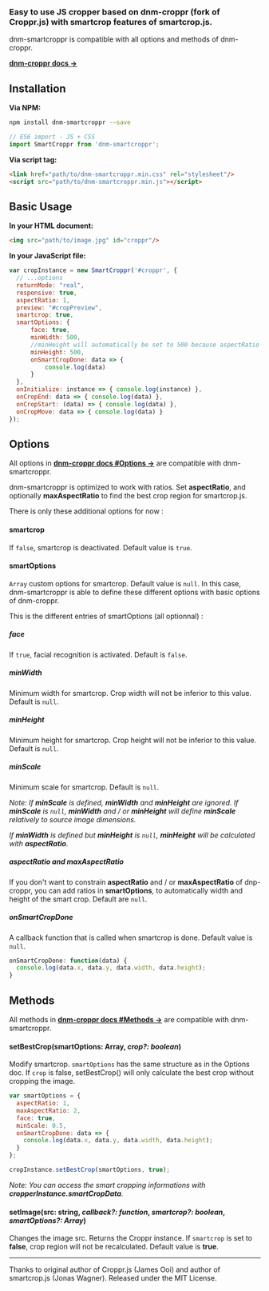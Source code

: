 ### Easy to use JS cropper based on dnm-croppr (fork of Croppr.js) with smartcrop features of smartcrop.js.

dnm-smartcroppr is compatible with all options and methods of dnm-croppr.

**[dnm-croppr docs →](https://github.com/devdanim/dnm-croppr)**


## Installation

**Via NPM:**

```bash
npm install dnm-smartcroppr -—save
```

```javascript
// ES6 import - JS + CSS
import SmartCroppr from 'dnm-smartcroppr';
```


**Via script tag:**

```html
<link href="path/to/dnm-smartcroppr.min.css" rel="stylesheet"/>
<script src="path/to/dnm-smartcroppr.min.js"></script>
```


## Basic Usage

**In your HTML document:**

```html
<img src="path/to/image.jpg" id="croppr"/>
```

**In your JavaScript file:**

```javascript
var cropInstance = new SmartCroppr('#croppr', {
  // ...options
  returnMode: "real",
  responsive: true,
  aspectRatio: 1,
  preview: "#cropPreview",
  smartcrop: true,
  smartOptions: {
      face: true,
      minWidth: 500,
      //minHeight will automatically be set to 500 because aspectRatio is 1
      minHeight: 500,
      onSmartCropDone: data => { 
          console.log(data)
      }
  },
  onInitialize: instance => { console.log(instance) },
  onCropEnd: data => { console.log(data) },
  onCropStart: (data) => { console.log(data) },
  onCropMove: data => { console.log(data) }
});
```



## Options

All options in **[dnm-croppr docs #Options →](https://github.com/devdanim/dnm-croppr#Options)** are compatible with dnm-smartcroppr. 

dnm-smartcroppr is optimized to work with ratios. Set **aspectRatio**, and optionally **maxAspectRatio** to find the best crop region for smartcrop.js.


There is only these additional options for now :

#### **smartcrop**

If `false`, smartcrop is deactivated. Default value is `true`.

#### **smartOptions**

`Array` custom options for smartcrop. Default value is `null`. In this case, dnm-smartcroppr is able to define these different options with basic options of dnm-croppr.

This is the different entries of smartOptions (all optionnal) :


##### **face**

If `true`, facial recognition is activated. Default is `false`.

##### **minWidth**

Minimum width for smartcrop. Crop width will not be inferior to this value. Default is `null`.

##### **minHeight**

Minimum height for smartcrop. Crop height will not be inferior to this value. Default is `null`.

##### **minScale**

Minimum scale for smartcrop. Default is `null`.

_Note: If **minScale** is defined, **minWidth** and **minHeight** are ignored. If **minScale** is `null`, **minWidth** and / or **minHeight** will define **minScale** relatively to source image dimensions._

_If **minWidth** is defined but **minHeight** is `null`, **minHeight** will be calculated with **aspectRatio**._

##### **aspectRatio** and **maxAspectRatio** 

If you don't want to constrain **aspectRatio** and / or **maxAspectRatio** of dnp-croppr, you can add ratios in **smartOptions**, to automatically width and height of the smart crop. Default are `null`.

##### **onSmartCropDone**

A callback function that is called when smartcrop is done. Default value is `null`.

```javascript
onSmartCropDone: function(data) {
  console.log(data.x, data.y, data.width, data.height);
}
```




## Methods

All methods in **[dnm-croppr docs #Methods →](https://github.com/devdanim/dnm-croppr#Methods)** are compatible with dnm-smartcroppr. 

#### setBestCrop(smartOptions: Array, _crop?: boolean_)

Modify smartcrop. `smartOptions` has the same structure as in the Options doc. If `crop` is false, setBestCrop() will only calculate the best crop without cropping the image.


```javascript
var smartOptions = {
  aspectRatio: 1,
  maxAspectRatio: 2,
  face: true,
  minScale: 0.5,
  onSmartCropDone: data => {
    console.log(data.x, data.y, data.width, data.height);
  }
};

cropInstance.setBestCrop(smartOptions, true);
```

_Note: You can access the smart cropping informations with **cropperInstance.smartCropData**._


#### setImage(src: string, _callback?: function_, _smartcrop?: boolean_, _smartOptions?: Array_)

Changes the image src. Returns the Croppr instance. If `smartcrop` is set to **false**, crop region will not be recalculated. Default value is **true**.



- - -

Thanks to original author of Croppr.js (James Ooi) and author of smartcrop.js (Jonas Wagner).
Released under the MIT License.
